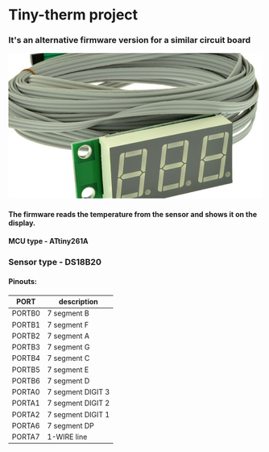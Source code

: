 # Tiny-therm project
### It's an alternative firmware version for a similar circuit board
![](img/board-1.png)
#### The firmware reads the temperature from the sensor and shows it on the display.
#### MCU type - ATtiny261A
### Sensor type - DS18B20

#### Pinouts:
 | PORT | description |
 |------|-------------|
 |PORTB0| 7 segment B |
 |PORTB1| 7 segment F |
 |PORTB2| 7 segment A |
 |PORTB3| 7 segment G |
 |PORTB4| 7 segment C |
 |PORTB5| 7 segment E |
 |PORTB6| 7 segment D |
 |PORTA0| 7 segment DIGIT 3 |
 |PORTA1| 7 segment DIGIT 2 |
 |PORTA2| 7 segment DIGIT 1 |
 |PORTA6| 7 segment DP |
 |PORTA7| 1-WIRE line |